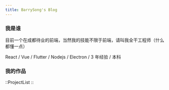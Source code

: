 ```yaml
---
title: BarrySong's Blog
---
```


### 我是谁

目前一个在成都待业的前端，当然我的技能不限于前端，请叫我全干工程师（什么都懂一点）

React / Vue / Flutter / Nodejs / Electron / 3 年经验 / 本科

### 我的作品

::ProjectList
::
